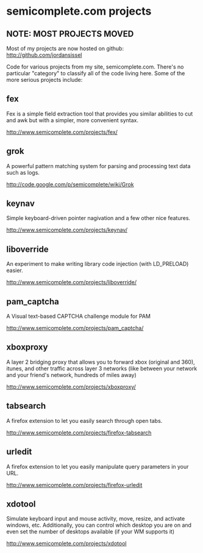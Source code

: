 # semicomplete.com projects #

## NOTE: MOST PROJECTS MOVED ##

Most of my projects are now hosted on github: http://github.com/jordansissel

Code for various projects from my site, semicomplete.com. There's no particular "category" to classify all of the code living here. Some of the more serious projects include:


## fex ##

Fex is a simple field extraction tool that provides you similar abilities to
cut and awk but with a simpler, more convenient syntax.

http://www.semicomplete.com/projects/fex/

## grok ##

A powerful pattern matching system for parsing and processing text data such as
logs.

http://code.google.com/p/semicomplete/wiki/Grok

## keynav ##

Simple keyboard-driven pointer nagivation and a few other nice features.

http://www.semicomplete.com/projects/keynav/

## liboverride ##

An experiment to make writing library code injection (with LD\_PRELOAD) easier.

http://www.semicomplete.com/projects/liboverride/

## pam\_captcha ##

A Visual text-based CAPTCHA challenge module for PAM

http://www.semicomplete.com/projects/pam_captcha/

## xboxproxy ##

A layer 2 bridging proxy that allows you to forward xbox (original and 360), itunes, and other
traffic across layer 3 networks (like between your network and your friend's
network, hundreds of miles away)

http://www.semicomplete.com/projects/xboxproxy/

## tabsearch ##

A firefox extension to let you easily search through open tabs.

http://www.semicomplete.com/projects/firefox-tabsearch

## urledit ##

A firefox extension to let you easily manipulate query parameters in your URL.

http://www.semicomplete.com/projects/firefox-urledit

## xdotool ##

Simulate keyboard input and mouse activity, move, resize, and activate windows, etc. Additionally, you can control which desktop you are on and even set the number of desktops available (if your WM supports it)

http://www.semicomplete.com/projects/xdotool